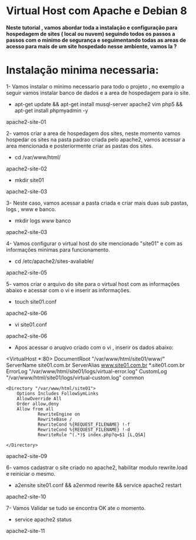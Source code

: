 
   Virtual Host com Apache e Debian 8
===========

#### Neste tutorial , vamos abordar toda a instalação e configuração para hospedagem de sites ( local ou nuvem) seguindo todos os passos a passos com o minimo de segurança e seguimentando todas as areas de acesso para mais de um site hospedado nesse ambiente, vamos la ?


Instalação minima necessaria:
===========

1- Vamos instalar o minimo necessario para todo o projeto , no exemplo a seguir vamos instalar banco de dados e a area de hospedagem para io site.

* apt-get update && apt-get install musql-server apache2 vim php5 && apt-get install phpmyadmin -y

apache2-site-01

2- vamos criar a area de hospedagem dos sites, neste momento vamos hospedar os sites na pasta padrao criada pelo apache2, vamos acessar a area mencionada e posteriormente criar as pastas dos sites.

* cd /var/www/html/

apache2-site-02

* mkdir site01

apache2-site-03

3- Neste caso, vamos acessar a pasta criada e criar mais duas sub pastas, logs , www e banco.

* mkdir logs www banco

apache2-site-03

4- Vamos configurar o virtual host do site mencionado "site01" e com as informações minimas para funcionamento.

* cd /etc/apache2/sites-avaliable/

apache2-site-05

5- vamos criar o arquivo do site para o virtual host com as informações abaixo e acessar com o vi e inserir as informações.

* touch site01.conf

apache2-site-06

* vi site01.conf

apache2-site-06

* Apos acessar o aruqivo criado com o vi , inserir os dados abaixo:


<VirtualHost *:80>
    DocumentRoot "/var/www/html/site01/www/"
    ServerName site01.com.br
    ServerAlias www.site01.com.br *.site01.com.br
    ErrorLog "/var/www/html/site01/logs/virtual-error.log"
    CustomLog "/var/www/html/site01/logs/virtual-custom.log" common

    <Directory "/var/www/html/site01">
        Options Includes FollowSymLinks
        AllowOverride All
        Order allow,deny
        Allow from all
                RewriteEngine on
                RewriteBase /
                RewriteCond %{REQUEST_FILENAME} !-f
                RewriteCond %{REQUEST_FILENAME} !-d
                RewriteRule ^(.*)$ index.php?q=$1 [L,QSA]

    </Directory>
</VirtualHost>


apache2-site-09

6- vamos cadastrar o site criado no apache2, habilitar modulo rewrite.load e reiniciar o mesmo.

* a2ensite site01.conf && a2enmod rewrite && service apache2 restart

apache2-site-10

7- Vamos Validar se tudo se encontra OK ate o momento.

* service apache2 status

apache2-site-11



